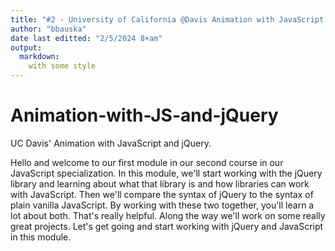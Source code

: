 ```yaml
---
title: "#2 - University of California @Davis Animation with JavaScript and jQuery"
author: "bbauska"
date last editted: "2/5/2024 8+am"
output: 
  markdown:
    with some style
---
```


# Animation-with-JS-and-jQuery
UC Davis' Animation with JavaScript and jQuery.


Hello and welcome to
our first module in our second course in our
JavaScript specialization. In this module, we'll
start working with the jQuery library and
learning about what that library is and how libraries can work
with JavaScript. Then we'll compare the syntax of jQuery to the syntax of
plain vanilla JavaScript. By working with
these two together, you'll learn a lot about both. That's really helpful. Along the way we'll work on
some really great projects. Let's get going and start working with jQuery and JavaScript
in this module.
